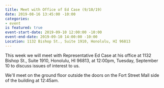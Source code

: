 ```yaml
---
title: Meet with Office of Ed Case (9/10/19)
date: 2019-08-16 13:45:00 -10:00
categories:
- event
is featured: true
event-start-date: 2019-09-10 12:00:00 -10:00
event-end-date: 2019-09-10 14:00:00 -10:00
Location: 1132 Bishop St., Suite 1910, Honolulu, HI 96813
---
```


This week we will meet with Representative Ed Case at his office at 1132 Bishop St., Suite 1910, Honolulu, HI 96813, at 12:00pm, Tuesday,  September 10 to discuss issues of interest to us.

We'll meet on the ground floor outside the doors on the Fort Street Mall side of the building at 12:45am.